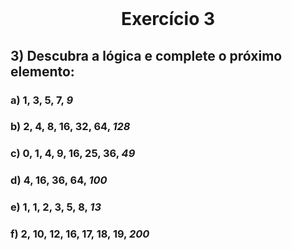 <br />

<h1 align="center"><strong>Exercício 3</strong></h1>

## 3) Descubra a lógica e complete o próximo elemento:

### a) 1, 3, 5, 7, *9*

### b) 2, 4, 8, 16, 32, 64, *128*

### c) 0, 1, 4, 9, 16, 25, 36, *49*

### d) 4, 16, 36, 64, *100*

### e) 1, 1, 2, 3, 5, 8, *13*

### f) 2, 10, 12, 16, 17, 18, 19, *200*
